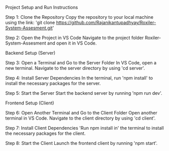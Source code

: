 Project Setup and Run Instructions

Step 1: Clone the Repository
Copy the repository to your local machine using the link:
'git clone https://github.com/Rajanikantupadhyay/Roxiler-System-Assesment.git'

Step 2: Open the Project in VS Code
Navigate to the project folder Roxiler-System-Assesment and open it in VS Code.

Backend Setup (Server)

Step 3: Open a Terminal and Go to the Server Folder
In VS Code, open a new terminal.
Navigate to the server directory by using 'cd server'.

Step 4: Install Server Dependencies
In the terminal, run 'npm install' to install the necessary packages for the server.

Step 5: Start the Server
Start the backend server by running 'npm run dev'.

Frontend Setup (Client)

Step 6: Open Another Terminal and Go to the Client Folder
Open another terminal in VS Code.
Navigate to the client directory by using 'cd client'.

Step 7: Install Client Dependencies
'Run npm install in' the terminal to install the necessary packages for the client.

Step 8: Start the Client
Launch the frontend client by running 'npm start'.
